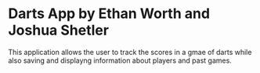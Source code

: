 # Darts App by Ethan Worth and Joshua Shetler

This application allows the user to track the scores in a gmae of darts while also saving and displayng information about players and past games.